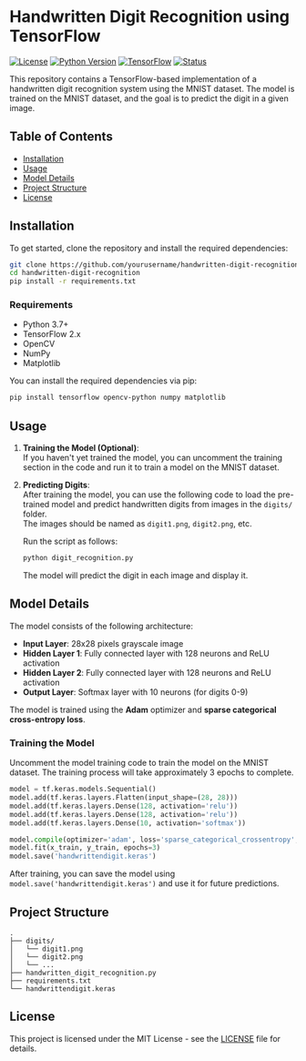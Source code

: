# Handwritten Digit Recognition using TensorFlow

[![License](https://img.shields.io/github/license/yourusername/handwritten-digit-recognition)](LICENSE)
[![Python Version](https://img.shields.io/badge/python-3.7%2B-blue)](https://www.python.org/)
[![TensorFlow](https://img.shields.io/badge/tensorflow-v2.0%2B-blue)](https://www.tensorflow.org/)
[![Status](https://img.shields.io/badge/status-completed-success)](https://github.com/yourusername/handwritten-digit-recognition)

This repository contains a TensorFlow-based implementation of a handwritten digit recognition system using the MNIST dataset. The model is trained on the MNIST dataset, and the goal is to predict the digit in a given image.

## Table of Contents

- [Installation](#installation)
- [Usage](#usage)
- [Model Details](#model-details)
- [Project Structure](#project-structure)
- [License](#license)

## Installation

To get started, clone the repository and install the required dependencies:

```bash
git clone https://github.com/yourusername/handwritten-digit-recognition.git
cd handwritten-digit-recognition
pip install -r requirements.txt
```

### Requirements

- Python 3.7+
- TensorFlow 2.x
- OpenCV
- NumPy
- Matplotlib

You can install the required dependencies via pip:

```bash
pip install tensorflow opencv-python numpy matplotlib
```

## Usage

1. **Training the Model (Optional)**:  
   If you haven't yet trained the model, you can uncomment the training section in the code and run it to train a model on the MNIST dataset.

2. **Predicting Digits**:  
   After training the model, you can use the following code to load the pre-trained model and predict handwritten digits from images in the `digits/` folder.  
   The images should be named as `digit1.png`, `digit2.png`, etc.

   Run the script as follows:

   ```bash
   python digit_recognition.py
   ```

   The model will predict the digit in each image and display it.

## Model Details

The model consists of the following architecture:

- **Input Layer**: 28x28 pixels grayscale image
- **Hidden Layer 1**: Fully connected layer with 128 neurons and ReLU activation
- **Hidden Layer 2**: Fully connected layer with 128 neurons and ReLU activation
- **Output Layer**: Softmax layer with 10 neurons (for digits 0-9)

The model is trained using the **Adam** optimizer and **sparse categorical cross-entropy loss**.

### Training the Model

Uncomment the model training code to train the model on the MNIST dataset. The training process will take approximately 3 epochs to complete.

```python
model = tf.keras.models.Sequential()
model.add(tf.keras.layers.Flatten(input_shape=(28, 28)))
model.add(tf.keras.layers.Dense(128, activation='relu'))
model.add(tf.keras.layers.Dense(128, activation='relu'))
model.add(tf.keras.layers.Dense(10, activation='softmax'))

model.compile(optimizer='adam', loss='sparse_categorical_crossentropy', metrics=['accuracy'])
model.fit(x_train, y_train, epochs=3)
model.save('handwrittendigit.keras')
```

After training, you can save the model using `model.save('handwrittendigit.keras')` and use it for future predictions.

## Project Structure

```
.
├── digits/
│   └── digit1.png
│   └── digit2.png
│   └── ...
├── handwritten_digit_recognition.py
├── requirements.txt
└── handwrittendigit.keras
```

## License

This project is licensed under the MIT License - see the [LICENSE](LICENSE) file for details.

